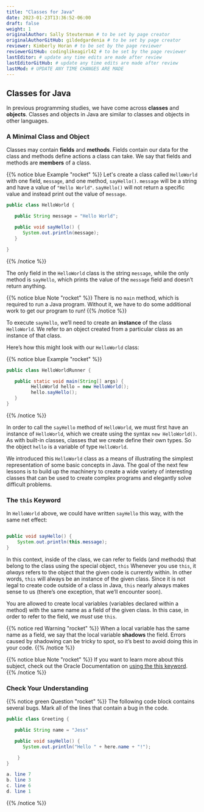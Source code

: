 ```yaml
---
title: "Classes for Java"
date: 2023-01-23T13:36:52-06:00
draft: false
weight: 1
originalAuthor: Sally Steuterman # to be set by page creator
originalAuthorGitHub: gildedgardenia # to be set by page creator
reviewer: Kimberly Horan # to be set by the page reviewer
reviewerGitHub: codinglikeagirl42 # to be set by the page reviewer
lastEditor: # update any time edits are made after review
lastEditorGitHub: # update any time edits are made after review
lastMod: # UPDATE ANY TIME CHANGES ARE MADE
---
```


## Classes for Java

In previous programming studies, we have come across **classes** and
**objects**. Classes and objects in Java are similar to classes and objects in
other languages.

### A Minimal Class and Object

Classes may contain **fields** and **methods**. Fields contain our data for the
class and methods define actions a class can take. We say that fields and
methods are **members** of a class.

{{% notice blue Example "rocket" %}}
Let's create a class called `HelloWorld` with one field, `message`, and one method, `sayHello()`.
`message` will be a string and have a value of `"Hello World"`.
`sayHello()` will not return a specific value and instead print out the value of `message`.

```java
public class HelloWorld {

   public String message = "Hello World";

   public void sayHello() {
      System.out.println(message);
   }

}
```
{{% /notice %}}

The only field in the `HelloWorld` class is the string `message`, while the
only method is `sayHello`, which prints the value of the `message` field
and doesn’t return anything.

{{% notice blue Note "rocket" %}}
There is no `main` method, which is required to run a Java program.
Without it, we have to do some additional work to get our program to run!
{{% /notice %}}

To execute `sayHello`, we’ll need to create an **instance** of the
class `HelloWorld`. We refer to an object created from a particular class as
an instance of that class.

Here’s how this might look with our `HelloWorld` class:

{{% notice blue Example "rocket" %}}
```java
public class HelloWorldRunner {

   public static void main(String[] args) {
         HelloWorld hello = new HelloWorld();
         hello.sayHello();
   }
}
```
{{% /notice %}}

In order to call the `sayHello` method of `HelloWorld`, we must first have an instance of `HelloWorld`, which we create using the syntax `new HelloWorld()`. As with built-in classes, classes that we create define their own types. So the object `hello` is a variable of type `HelloWorld`.

We introduced this `HelloWorld` class as a means of illustrating the simplest representation of some basic concepts in Java. The goal of the next few lessons is to build up the machinery to create a wide variety of interesting classes that can be used to create complex programs and elegantly solve difficult problems.

### The `this` Keyword

In `HelloWorld` above, we could have written `sayHello` this way, with the same net effect:

```java

public void sayHello() {
    System.out.println(this.message);
}
```

In this context, inside of the class, we can refer to fields (and methods) that belong to the class using the special object, `this` Whenever you use `this`, it *always* refers to the object that the given code is currently within. In other words, `this` will always be an instance of the given class. Since it is not legal to create code outside of a class in Java, `this` nearly always makes sense to us (there’s one exception, that we’ll encounter soon).

You are allowed to create local variables (variables declared within a method) with the same name as a field of the given class. In this case, in order to refer to the field, we *must* use `this`.

{{% notice red Warning "rocket" %}}
When a local variable has the same name as a field, we say that the local variable **shadows** the field. Errors caused by shadowing can be tricky to spot, so it’s best to avoid doing this in your code.
{{% /notice %}}

{{% notice blue Note "rocket" %}}
If you want to learn more about this subject, check out the Oracle Documentation on [using the this keyword](https://docs.oracle.com/javase/tutorial/java/javaOO/thiskey.html).
{{% /notice %}}

### Check Your Understanding

{{% notice green Question "rocket" %}}
The following code block contains several bugs. Mark all of the lines that contain a bug in the code.

```java {linenos=table}
public class Greeting {

   public String name = "Jess"

   public void sayHello() {
      System.out.println("Hello " + here.name + "!");

    }
}

a. line 7
b. line 3
c. line 6
d. line 1
```
{{% /notice %}}